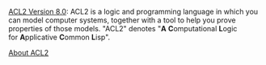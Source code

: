 

[ACL2 Version 8.0](https://www.cs.utexas.edu/users/moore/acl2/v8-0/acl2-doc.html#User's-Manual): ACL2 is a logic and programming language in which you can model computer systems, together with a tool to help you prove properties of those models. "ACL2" denotes "**A** **C**omputational **L**ogic for **A**pplicative **C**ommon **L**isp".



[About ACL2](https://www.cs.utexas.edu/users/moore/publications/how-to-prove-thms/index.html)








